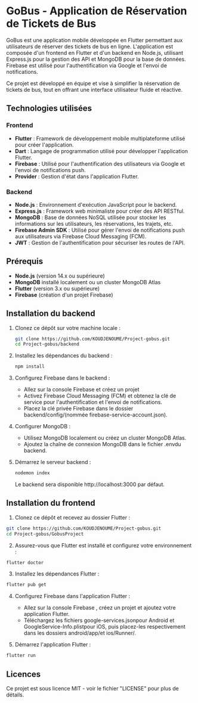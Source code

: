 # GoBus - Application de Réservation de Tickets de Bus

GoBus est une application mobile développée en Flutter permettant aux utilisateurs de réserver des tickets de bus en ligne. L'application est composée d'un frontend en Flutter et d'un backend en Node.js, utilisant Express.js pour la gestion des API et MongoDB pour la base de données. Firebase est utilisé pour l'authentification via Google et l'envoi de notifications.

Ce projet est développé en équipe et vise à simplifier la réservation de tickets de bus, tout en offrant une interface utilisateur fluide et réactive.

## Technologies utilisées

### Frontend
- **Flutter** : Framework de développement mobile multiplateforme utilisé pour créer l'application.
- **Dart** : Langage de programmation utilisé pour développer l'application Flutter.
- **Firebase** : Utilisé pour l'authentification des utilisateurs via Google et l'envoi de notifications push.
- **Provider** : Gestion d'état dans l'application Flutter.

### Backend
- **Node.js** : Environnement d'exécution JavaScript pour le backend.
- **Express.js** : Framework web minimaliste pour créer des API RESTful.
- **MongoDB** : Base de données NoSQL utilisée pour stocker les informations sur les utilisateurs, les réservations, les trajets, etc.
- **Firebase Admin SDK** : Utilisé pour gérer l'envoi de notifications push aux utilisateurs via Firebase Cloud Messaging (FCM).
- **JWT** : Gestion de l'authentification pour sécuriser les routes de l'API.

## Prérequis

- **Node.js** (version 14.x ou supérieure)
- **MongoDB** installé localement ou un cluster MongoDB Atlas
- **Flutter** (version 3.x ou supérieure)
- **Firebase** (création d'un projet Firebase)

## Installation du backend

1. Clonez ce dépôt sur votre machine locale :
   ```bash
   git clone https://github.com/KOUDJENOUME/Project-gobus.git
   cd Project-gobus/backend
   ```
   
2. Installez les dépendances du backend :
   ```bash
   npm install
   ```

3. Configurez Firebase dans le backend :
   
   - Allez sur la console Firebase et créez un projet
   - Activez Firebase Cloud Messaging (FCM) et obtenez la clé de service pour l'authentification et l'envoi de notifications.
   - Placez la clé privée Firebase dans le dossier backend/config/(nommée firebase-service-account.json).
     
4. Configurer MongoDB :
   
   - Utilisez MongoDB localement ou créez un cluster MongoDB Atlas.
   - Ajoutez la chaîne de connexion MongoDB dans le fichier .envdu backend.
     
5. Démarrez le serveur backend :
   ```bash
   nodemon index
   ```
   Le backend sera disponible http://localhost:3000 par défaut.
          
## Installation du frontend

1. Clonez ce dépôt et recevez au dossier Flutter :

```bash
git clone https://github.com/KOUDJENOUME/Project-gobus.git
cd Project-gobus/GobusProject
```

2. Assurez-vous que Flutter est installé et configurez votre environnement :

```bash
flutter doctor
```

3. Installez les dépendances Flutter :

```bash
flutter pub get
```

4. Configurez Firebase dans l'application Flutter :
 
   - Allez sur la console Firebase , créez un projet et ajoutez votre application Flutter.
   - Téléchargez les fichiers google-services.jsonpour Android et GoogleService-Info.plistpour iOS, puis placez-les respectivement dans les dossiers android/app/et ios/Runner/.

5. Démarrez l'application Flutter :

```bash
flutter run
```
## Licences

Ce projet est sous licence MIT - voir le fichier "LICENSE" pour plus de détails.

   
